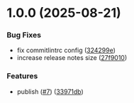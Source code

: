# 1.0.0 (2025-08-21)


### Bug Fixes

* fix commitlintrc config ([324299e](https://github.com/PCritchfield/jellyfin-suggestion-mcp/commit/324299eb1768b9a69d4848ffa6b9aa0f667fee96))
* increase release notes size ([27f9010](https://github.com/PCritchfield/jellyfin-suggestion-mcp/commit/27f9010d38fce9dcaa6fc863e5124eb9354fef01))


### Features

* publish ([#7](https://github.com/PCritchfield/jellyfin-suggestion-mcp/issues/7)) ([33971db](https://github.com/PCritchfield/jellyfin-suggestion-mcp/commit/33971dbd967a90441eaddfaa60e80964b9cbd1d3))
